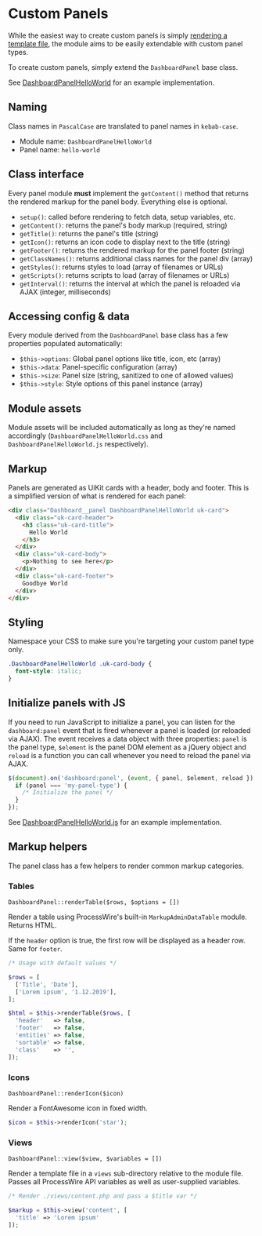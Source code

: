 
# Custom Panels

While the easiest way to create custom panels is simply [rendering a template file](/panels/template.md), the module aims to be easily extendable with custom panel types.

To create custom panels, simply extend the `DashboardPanel` base class.

See [DashboardPanelHelloWorld](https://github.com/philippdaun/processwire-dashboard/blob/master/DashboardPanelHelloWorld.module) for an example implementation.

## Naming

Class names in `PascalCase` are translated to panel names in `kebab-case`.

- Module name: `DashboardPanelHelloWorld`
- Panel name: `hello-world`

## Class interface

Every panel module **must** implement the `getContent()` method that returns the rendered markup for the panel body. Everything else is optional.

- `setup()`: called before rendering to fetch data, setup variables, etc.
- `getContent()`: returns the panel's body markup (required, string)
- `getTitle()`: returns the panel's title (string)
- `getIcon()`: returns an icon code to display next to the title (string)
- `getFooter()`: returns the rendered markup for the panel footer (string)
- `getClassNames()`: returns additional class names for the panel div (array)
- `getStyles()`: returns styles to load (array of filenames or URLs)
- `getScripts()`: returns scripts to load (array of filenames or URLs)
- `getInterval()`: returns the interval at which the panel is reloaded via AJAX (integer, milliseconds)

## Accessing config & data

Every module derived from the `DashboardPanel` base class has a few properties populated automatically:

- `$this->options`: Global panel options like title, icon, etc (array)
- `$this->data`: Panel-specific configuration (array)
- `$this->size`: Panel size (string, sanitized to one of allowed values)
- `$this->style`: Style options of this panel instance (array)

## Module assets

Module assets will be included automatically as long as they're named accordingly (`DashboardPanelHelloWorld.css` and `DashboardPanelHelloWorld.js` respectively).

## Markup

Panels are generated as UiKit cards with a header, body and footer. This is a simplified version of what is rendered for each panel:

```html
<div class="Dashboard__panel DashboardPanelHelloWorld uk-card">
  <div class="uk-card-header">
    <h3 class="uk-card-title">
      Hello World
    </h3>
  </div>
  <div class="uk-card-body">
    <p>Nothing to see here</p>
  </div>
  <div class="uk-card-footer">
    Goodbye World
  </div>
</div>
```

## Styling

Namespace your CSS to make sure you're targeting your custom panel type only.

```css
.DashboardPanelHelloWorld .uk-card-body {
  font-style: italic;
}
```

## Initialize panels with JS

If you need to run JavaScript to initialize a panel, you can listen for the `dashboard:panel` event that is fired whenever a panel is loaded (or reloaded via AJAX). The event receives a data object with three properties: `panel` is the panel type, `$element` is the panel DOM element as a jQuery object and `reload` is a function you can call whenever you need to reload the panel via AJAX.

```js
$(document).on('dashboard:panel', (event, { panel, $element, reload }) => {
  if (panel === 'my-panel-type') {
    /* Initialize the panel */
  }
});
```

See [DashboardPanelHelloWorld.js](https://github.com/philippdaun/processwire-dashboard/blob/master/src/DashboardPanelHelloWorld.js) for an example implementation.

## Markup helpers

The panel class has a few helpers to render common markup categories.

### Tables

`DashboardPanel::renderTable($rows, $options = [])`

Render a table using ProcessWire's built-in `MarkupAdminDataTable` module. Returns HTML.

If the `header` option is true, the first row will be displayed as a header row. Same for `footer`.

```php
/* Usage with default values */

$rows = [
  ['Title', 'Date'],
  ['Lorem ipsum', '1.12.2019'],
];

$html = $this->renderTable($rows, [
  'header'   => false,
  'footer'   => false,
  'entities' => false,
  'sortable' => false,
  'class'    => '',
]);
```

### Icons

`DashboardPanel::renderIcon($icon)`

Render a FontAwesome icon in fixed width.

```php
$icon = $this->renderIcon('star');
```

### Views

`DashboardPanel::view($view, $variables = [])`

Render a template file in a `views` sub-directory relative to the module file. Passes all ProcessWire API variables as well as user-supplied variables.

```php
/* Render ./views/content.php and pass a $title var */

$markup = $this->view('content', [
  'title' => 'Lorem ipsum'
]);
```
